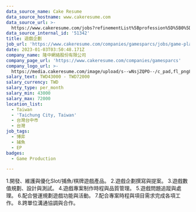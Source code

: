 ```yaml
---
data_source_name: Cake Resume
data_source_hostname: www.cakeresume.com
data_source_url: >-
  https://www.cakeresume.com/jobs?refinementList%5Bprofession%5D%5B0%5D=game-production&range%5Bsalary_range%5D%5Bmin%5D=100000
data_source_internal_id: '51342'
title: 遊戲企劃
job_url: 'https://www.cakeresume.com/companies/gamesparcs/jobs/game-plan-26f857'
date: 2023-01-03T03:50:48.171Z
company_name: 隆中網絡股份有限公司
company_page_url: 'https://www.cakeresume.com/companies/gamesparcs'
company_logo_url: >-
  https://media.cakeresume.com/image/upload/s--wNsjZQPO--/c_pad,fl_png8,h_200,w_200/v1672363006/iqn45aarox9yomr9pxcj.png
salary_text: TWD43000 - TWD72000
salary_currency: TWD
salary_type: per_month
salary_min: 43000
salary_max: 72000
location_list:
  - Taiwan
  - 'Taichung City, Taiwan'
  - 台灣台中市
  - 台灣
job_tags:
  - 博弈
  - 捕魚
  - EP
badges:
  - Game Production

---
```


1.開發、維護與優化Slot/捕魚/棋牌遊戲產品。 2.遊戲企劃撰寫與提案。 3.遊戲數值規劃、設計與測試。 4.遊戲專案制作時程與品質管理。 5.遊戲問題追蹤與處理。 6.配合營運規劃遊戲功能與活動。 7.配合專案時程與項目需求完成各項工作。 8.跨單位溝通協調與合作。